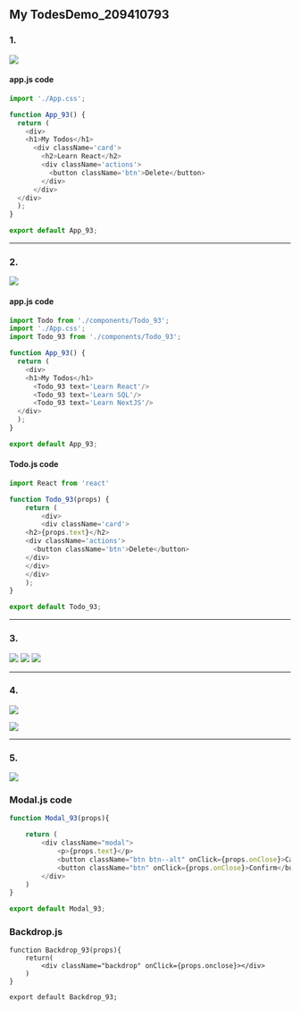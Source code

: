 ## My TodesDemo_209410793

### 1.

![](https://i.imgur.com/5LcPwwG.png)

#### app.js code

```app.js code
import './App.css';

function App_93() {
  return (
    <div>
    <h1>My Todos</h1>
      <div className='card'>
        <h2>Learn React</h2>
        <div className='actions'>
          <button className='btn'>Delete</button>
        </div>
      </div>
  </div>
  );
}

export default App_93;
```

---

### 2.

![](https://i.imgur.com/qpxWt7S.png)

#### app.js code

```app.js code
import Todo from './components/Todo_93';
import './App.css';
import Todo_93 from './components/Todo_93';

function App_93() {
  return (
    <div>
    <h1>My Todos</h1>
      <Todo_93 text='Learn React'/>
      <Todo_93 text='Learn SQL'/>
      <Todo_93 text='Learn NextJS'/>
  </div>
  );
}

export default App_93;
```

#### Todo.js code

```Todo.js code
import React from 'react'

function Todo_93(props) {
    return (
        <div>
        <div className='card'>
    <h2>{props.text}</h2>
    <div className='actions'>
      <button className='btn'>Delete</button>
    </div>
    </div>
    </div>
    );
}

export default Todo_93;
```

---

### 3.

![](https://i.imgur.com/Yuwu1oS.png)
![](https://i.imgur.com/tlyBXFt.png)
![](https://i.imgur.com/szYBIqS.png)

---

### 4.

![](https://i.imgur.com/fWxdmbh.png)

![](https://i.imgur.com/KEzy5dN.png)

---

### 5.

![](https://i.imgur.com/7WwpISe.png)

### Modal.js code

```Modal.js
function Modal_93(props){

    return (
        <div className="modal">
            <p>{props.text}</p>
            <button className="btn btn--alt" onClick={props.onClose}>Cancel</button>
            <button className="btn" onClick={props.onClose}>Confirm</button>
        </div>
    )
}

export default Modal_93;
```

### Backdrop.js

```
function Backdrop_93(props){
    return(
        <div className="backdrop" onClick={props.onclose}></div>
    )
}

export default Backdrop_93;
```
